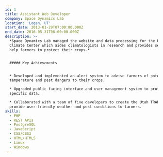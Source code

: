 ```yaml
---
id: 1
title: Assistant Web Developer
company: Space Dynamics Lab
location: 'Logan, UT'
start_date: 2013-01-29T07:00:00.000Z
end_date: 2016-05-31T06:00:00.000Z
description: >-
  *Space Dynamics Lab managed the website and data processing for the Utah
  Climate Center which aides climatologists in research and provides services to
  help farmers to protect their crops.*


  ##### Key Achievements


  * Developed and implemented an alert system to advise farmers of potential
  temperature and pest dangers to their crops.

  * Upgraded public facing interface and user management system to protect user
  specific data.

  * Collaborated with a team of five developers to create the Utah TRAPs App to
  provide user-friendly weather and pest conditions to farmers.
skills:
  - PHP
  - REST APIs
  - PostgreSQL
  - JavaScript
  - CSS/CSS3
  - HTML/HTML5
  - Linux
  - Windows
---
```


